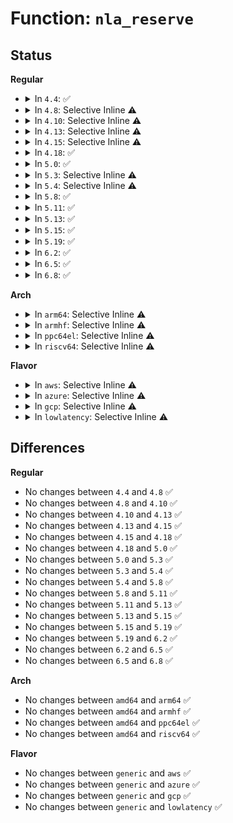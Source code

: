 # Function: <code>nla_reserve</code>

## Status
<b>Regular</b>
<ul>
<li>
<details>
<summary>In <code>4.4</code>: ✅</summary>

```c
struct nlattr *nla_reserve(struct sk_buff *skb, int attrtype, int attrlen);
```

**Collision:** Unique Global

**Inline:** No

**Transformation:** False

**Instances:**

```
In lib/nlattr.c (ffffffff81415a40)
Location: lib/nlattr.c:390
Inline: False
Direct callers:
  - kernel/taskstats.c:cgroupstats_user_cmd
  - kernel/taskstats.c:mk_reply
  - drivers/acpi/event.c:acpi_bus_generate_netlink_event
  - drivers/thermal/thermal_core.c:thermal_generate_netlink_event
  - net/core/rtnetlink.c:rtnl_fill_stats
  - net/core/rtnetlink.c:rtnl_fill_stats
  - net/core/sock_diag.c:sock_diag_put_filterinfo
  - net/core/sock_diag.c:sock_diag_put_filterinfo
  - net/ipv4/devinet.c:inet_fill_link_af
  - net/ipv6/addrconf.c:inet6_fill_ifla6_attrs
  - net/ipv6/addrconf.c:inet6_fill_ifla6_attrs
  - net/ipv6/addrconf.c:inet6_fill_ifla6_attrs
  - net/ipv6/addrconf.c:inet6_fill_ifla6_attrs
  - net/wireless/wext-core.c:wireless_send_event
  - net/wireless/wext-core.c:wireless_send_event
```
**Symbols:**

```
ffffffff81415a40-ffffffff81415a70: nla_reserve (STB_GLOBAL)
```
</details>
</li>
<li>
<details>
<summary>In <code>4.8</code>: Selective Inline ⚠️</summary>

```c
struct nlattr *nla_reserve(struct sk_buff *skb, int attrtype, int attrlen);
```

**Collision:** Unique Global

**Inline:** Selective

**Transformation:** False

**Instances:**

```
In lib/nlattr.c (ffffffff8145d790)
Location: lib/nlattr.c:414
Inline: True
Direct callers:
  - kernel/taskstats.c:cgroupstats_user_cmd
  - drivers/acpi/event.c:acpi_bus_generate_netlink_event
  - drivers/thermal/thermal_core.c:thermal_generate_netlink_event
  - net/core/rtnetlink.c:rtnl_fill_stats
  - net/core/sock_diag.c:sock_diag_put_filterinfo
  - net/core/sock_diag.c:sock_diag_put_filterinfo
  - net/ipv4/devinet.c:inet_fill_link_af
  - net/ipv6/addrconf.c:inet6_fill_ifla6_attrs
  - net/ipv6/addrconf.c:inet6_fill_ifla6_attrs
  - net/ipv6/addrconf.c:inet6_fill_ifla6_attrs
  - net/ipv6/addrconf.c:inet6_fill_ifla6_attrs
  - net/wireless/wext-core.c:wireless_send_event
  - net/wireless/wext-core.c:wireless_send_event
```
**Symbols:**

```
ffffffff8145d790-ffffffff8145d7c0: nla_reserve (STB_GLOBAL)
```
</details>
</li>
<li>
<details>
<summary>In <code>4.10</code>: Selective Inline ⚠️</summary>

```c
struct nlattr *nla_reserve(struct sk_buff *skb, int attrtype, int attrlen);
```

**Collision:** Unique Global

**Inline:** Selective

**Transformation:** False

**Instances:**

```
In lib/nlattr.c (ffffffff8147c250)
Location: lib/nlattr.c:414
Inline: True
Direct callers:
  - kernel/taskstats.c:cgroupstats_user_cmd
  - drivers/acpi/event.c:acpi_bus_generate_netlink_event
  - drivers/thermal/thermal_core.c:thermal_generate_netlink_event
  - net/core/rtnetlink.c:rtnl_fill_stats
  - net/core/sock_diag.c:sock_diag_put_filterinfo
  - net/core/sock_diag.c:sock_diag_put_filterinfo
  - net/ipv4/devinet.c:inet_fill_link_af
  - net/ipv6/addrconf.c:inet6_fill_ifla6_attrs
  - net/ipv6/addrconf.c:inet6_fill_ifla6_attrs
  - net/ipv6/addrconf.c:inet6_fill_ifla6_attrs
  - net/ipv6/addrconf.c:inet6_fill_ifla6_attrs
  - net/ipv6/seg6_iptunnel.c:nla_put_srh
  - net/wireless/wext-core.c:wireless_send_event
  - net/wireless/wext-core.c:wireless_send_event
```
**Symbols:**

```
ffffffff8147c250-ffffffff8147c280: nla_reserve (STB_GLOBAL)
```
</details>
</li>
<li>
<details>
<summary>In <code>4.13</code>: Selective Inline ⚠️</summary>

```c
struct nlattr *nla_reserve(struct sk_buff *skb, int attrtype, int attrlen);
```

**Collision:** Unique Global

**Inline:** Selective

**Transformation:** False

**Instances:**

```
In lib/nlattr.c (ffffffff81485570)
Location: lib/nlattr.c:417
Inline: True
Direct callers:
  - kernel/taskstats.c:cgroupstats_user_cmd
  - drivers/acpi/event.c:acpi_bus_generate_netlink_event
  - drivers/thermal/thermal_core.c:thermal_generate_netlink_event
  - net/core/rtnetlink.c:rtnl_fill_stats
  - net/core/sock_diag.c:sock_diag_put_filterinfo
  - net/core/sock_diag.c:sock_diag_put_filterinfo
  - net/ipv4/devinet.c:inet_fill_link_af
  - net/ipv4/ipmr.c:ipmr_cache_report
  - net/ipv6/addrconf.c:inet6_fill_ifla6_attrs
  - net/ipv6/addrconf.c:inet6_fill_ifla6_attrs
  - net/ipv6/addrconf.c:inet6_fill_ifla6_attrs
  - net/ipv6/addrconf.c:inet6_fill_ifla6_attrs
  - net/ipv6/ip6mr.c:ip6mr_cache_report
  - net/ipv6/seg6_iptunnel.c:seg6_fill_encap_info
  - net/wireless/wext-core.c:wireless_send_event
  - net/wireless/wext-core.c:wireless_send_event
```
**Symbols:**

```
ffffffff81485570-ffffffff814855a0: nla_reserve (STB_GLOBAL)
```
</details>
</li>
<li>
<details>
<summary>In <code>4.15</code>: Selective Inline ⚠️</summary>

```c
struct nlattr *nla_reserve(struct sk_buff *skb, int attrtype, int attrlen);
```

**Collision:** Unique Global

**Inline:** Selective

**Transformation:** False

**Instances:**

```
In lib/nlattr.c (ffffffff814c1700)
Location: lib/nlattr.c:495
Inline: True
Direct callers:
  - kernel/taskstats.c:cgroupstats_user_cmd
  - drivers/acpi/event.c:acpi_bus_generate_netlink_event
  - drivers/thermal/thermal_core.c:thermal_generate_netlink_event
  - net/core/rtnetlink.c:rtnl_fill_stats
  - net/core/sock_diag.c:sock_diag_put_filterinfo
  - net/core/sock_diag.c:sock_diag_put_filterinfo
  - net/sched/act_api.c:tc_dump_action
  - net/ipv4/devinet.c:inet_fill_link_af
  - net/ipv4/ipmr.c:ipmr_cache_report
  - net/ipv6/addrconf.c:inet6_fill_ifla6_attrs
  - net/ipv6/addrconf.c:inet6_fill_ifla6_attrs
  - net/ipv6/addrconf.c:inet6_fill_ifla6_attrs
  - net/ipv6/addrconf.c:inet6_fill_ifla6_attrs
  - net/ipv6/ip6mr.c:ip6mr_cache_report
  - net/ipv6/seg6_iptunnel.c:seg6_fill_encap_info
  - net/ipv6/seg6_local.c:put_nla_nh6
  - net/ipv6/seg6_local.c:put_nla_nh4
  - net/ipv6/seg6_local.c:put_nla_srh
  - net/wireless/wext-core.c:wireless_send_event
  - net/wireless/wext-core.c:wireless_send_event
```
**Symbols:**

```
ffffffff814c1700-ffffffff814c1730: nla_reserve (STB_GLOBAL)
```
</details>
</li>
<li>
<details>
<summary>In <code>4.18</code>: ✅</summary>

```c
struct nlattr *nla_reserve(struct sk_buff *skb, int attrtype, int attrlen);
```

**Collision:** Unique Global

**Inline:** No

**Transformation:** False

**Instances:**

```
In lib/nlattr.c (ffffffff814f2430)
Location: lib/nlattr.c:495
Inline: False
Direct callers:
  - kernel/taskstats.c:cgroupstats_user_cmd
  - drivers/acpi/event.c:acpi_bus_generate_netlink_event
  - drivers/thermal/thermal_core.c:thermal_generate_netlink_event
  - net/core/rtnetlink.c:rtnl_fill_stats
  - net/core/sock_diag.c:sock_diag_put_filterinfo
  - net/core/sock_diag.c:sock_diag_put_filterinfo
  - net/sched/act_api.c:tc_dump_action
  - net/ipv4/devinet.c:inet_fill_link_af
  - net/ipv4/ipmr.c:ipmr_cache_report
  - net/ipv6/addrconf.c:inet6_fill_ifla6_attrs
  - net/ipv6/addrconf.c:inet6_fill_ifla6_attrs
  - net/ipv6/addrconf.c:inet6_fill_ifla6_attrs
  - net/ipv6/addrconf.c:inet6_fill_ifla6_attrs
  - net/ipv6/ip6mr.c:ip6mr_cache_report
  - net/ipv6/seg6_iptunnel.c:seg6_fill_encap_info
  - net/ipv6/seg6_local.c:put_nla_nh6
  - net/ipv6/seg6_local.c:put_nla_nh4
  - net/ipv6/seg6_local.c:put_nla_srh
  - net/wireless/wext-core.c:wireless_send_event
  - net/wireless/wext-core.c:wireless_send_event
```
**Symbols:**

```
ffffffff814f2430-ffffffff814f2460: nla_reserve (STB_GLOBAL)
```
</details>
</li>
<li>
<details>
<summary>In <code>5.0</code>: ✅</summary>

```c
struct nlattr *nla_reserve(struct sk_buff *skb, int attrtype, int attrlen);
```

**Collision:** Unique Global

**Inline:** No

**Transformation:** False

**Instances:**

```
In lib/nlattr.c (ffffffff81506170)
Location: lib/nlattr.c:670
Inline: False
Direct callers:
  - kernel/taskstats.c:cgroupstats_user_cmd
  - drivers/acpi/event.c:acpi_bus_generate_netlink_event
  - drivers/thermal/thermal_core.c:thermal_generate_netlink_event
  - net/core/rtnetlink.c:rtnl_fill_stats
  - net/core/sock_diag.c:sock_diag_put_filterinfo
  - net/core/sock_diag.c:sock_diag_put_filterinfo
  - net/sched/act_api.c:tc_dump_action
  - net/ipv4/devinet.c:inet_fill_link_af
  - net/ipv4/ipmr.c:ipmr_cache_report
  - net/ipv6/addrconf.c:inet6_fill_ifla6_attrs
  - net/ipv6/addrconf.c:inet6_fill_ifla6_attrs
  - net/ipv6/addrconf.c:inet6_fill_ifla6_attrs
  - net/ipv6/addrconf.c:inet6_fill_ifla6_attrs
  - net/ipv6/ip6mr.c:ip6mr_cache_report
  - net/ipv6/seg6_iptunnel.c:seg6_fill_encap_info
  - net/ipv6/seg6_local.c:put_nla_nh6
  - net/ipv6/seg6_local.c:put_nla_nh4
  - net/ipv6/seg6_local.c:put_nla_srh
  - net/wireless/wext-core.c:wireless_send_event
  - net/wireless/wext-core.c:wireless_send_event
```
**Symbols:**

```
ffffffff81506170-ffffffff8150619d: nla_reserve (STB_GLOBAL)
```
</details>
</li>
<li>
<details>
<summary>In <code>5.3</code>: Selective Inline ⚠️</summary>

```c
struct nlattr *nla_reserve(struct sk_buff *skb, int attrtype, int attrlen);
```

**Collision:** Unique Global

**Inline:** Selective

**Transformation:** False

**Instances:**

```
In lib/nlattr.c (ffffffff81534b30)
Location: lib/nlattr.c:702
Inline: True
Direct callers:
  - kernel/taskstats.c:cgroupstats_user_cmd
  - drivers/acpi/event.c:acpi_bus_generate_netlink_event
  - drivers/thermal/thermal_core.c:thermal_generate_netlink_event
  - net/core/rtnetlink.c:rtnl_fill_stats
  - net/core/sock_diag.c:sock_diag_put_filterinfo
  - net/core/sock_diag.c:sock_diag_put_filterinfo
  - net/sched/act_api.c:tc_dump_action
  - net/ipv4/route.c:rt_fill_info
  - net/ipv4/devinet.c:inet_fill_link_af
  - net/ipv4/fib_semantics.c:fib_nexthop_info
  - net/ipv4/nexthop.c:nh_fill_node
  - net/ipv4/ipmr.c:ipmr_cache_report
  - net/ipv6/addrconf.c:inet6_fill_ifla6_attrs
  - net/ipv6/addrconf.c:inet6_fill_ifla6_attrs
  - net/ipv6/addrconf.c:inet6_fill_ifla6_attrs
  - net/ipv6/addrconf.c:inet6_fill_ifla6_attrs
  - net/ipv6/ip6mr.c:ip6mr_cache_report
  - net/ipv6/seg6_iptunnel.c:seg6_fill_encap_info
  - net/ipv6/seg6_local.c:put_nla_nh6
  - net/ipv6/seg6_local.c:put_nla_nh4
  - net/ipv6/seg6_local.c:put_nla_srh
  - net/wireless/wext-core.c:wireless_send_event
  - net/wireless/wext-core.c:wireless_send_event
```
**Symbols:**

```
ffffffff81534b30-ffffffff81534b5d: nla_reserve (STB_GLOBAL)
```
</details>
</li>
<li>
<details>
<summary>In <code>5.4</code>: Selective Inline ⚠️</summary>

```c
struct nlattr *nla_reserve(struct sk_buff *skb, int attrtype, int attrlen);
```

**Collision:** Unique Global

**Inline:** Selective

**Transformation:** False

**Instances:**

```
In lib/nlattr.c (ffffffff81555960)
Location: lib/nlattr.c:702
Inline: True
Direct callers:
  - kernel/taskstats.c:cgroupstats_user_cmd
  - drivers/acpi/event.c:acpi_bus_generate_netlink_event
  - drivers/thermal/thermal_core.c:thermal_generate_netlink_event
  - net/core/rtnetlink.c:rtnl_fill_stats
  - net/core/sock_diag.c:sock_diag_put_filterinfo
  - net/core/sock_diag.c:sock_diag_put_filterinfo
  - net/core/drop_monitor.c:reset_per_cpu_data
  - net/sched/act_api.c:tc_dump_action
  - net/ipv4/route.c:rt_fill_info
  - net/ipv4/devinet.c:inet_fill_link_af
  - net/ipv4/fib_semantics.c:fib_nexthop_info
  - net/ipv4/nexthop.c:nh_fill_node
  - net/ipv4/ipmr.c:ipmr_cache_report
  - net/ipv6/addrconf.c:inet6_fill_ifla6_attrs
  - net/ipv6/addrconf.c:inet6_fill_ifla6_attrs
  - net/ipv6/addrconf.c:inet6_fill_ifla6_attrs
  - net/ipv6/addrconf.c:inet6_fill_ifla6_attrs
  - net/ipv6/ip6mr.c:ip6mr_cache_report
  - net/ipv6/seg6_iptunnel.c:seg6_fill_encap_info
  - net/ipv6/seg6_local.c:put_nla_nh6
  - net/ipv6/seg6_local.c:put_nla_nh4
  - net/ipv6/seg6_local.c:put_nla_srh
  - net/wireless/wext-core.c:wireless_send_event
  - net/wireless/wext-core.c:wireless_send_event
```
**Symbols:**

```
ffffffff81555960-ffffffff8155598d: nla_reserve (STB_GLOBAL)
```
</details>
</li>
<li>
<details>
<summary>In <code>5.8</code>: ✅</summary>

```c
struct nlattr *nla_reserve(struct sk_buff *skb, int attrtype, int attrlen);
```

**Collision:** Unique Global

**Inline:** No

**Transformation:** False

**Instances:**

```
In lib/nlattr.c (ffffffff815de6f0)
Location: lib/nlattr.c:854
Inline: False
Direct callers:
  - kernel/taskstats.c:cgroupstats_user_cmd
  - drivers/acpi/event.c:acpi_bus_generate_netlink_event
  - net/core/rtnetlink.c:rtnl_fill_stats
  - net/core/sock_diag.c:sock_diag_put_filterinfo
  - net/core/sock_diag.c:sock_diag_put_filterinfo
  - net/core/drop_monitor.c:reset_per_cpu_data
  - net/sched/act_api.c:tc_dump_action
  - net/ethtool/bitset.c:ethnl_put_bitset32
  - net/ethtool/bitset.c:ethnl_put_bitset32
  - net/ethtool/bitset.c:ethnl_put_bitset32
  - net/ipv4/route.c:rt_fill_info
  - net/ipv4/devinet.c:inet_fill_link_af
  - net/ipv4/fib_semantics.c:fib_nexthop_info
  - net/ipv4/nexthop.c:nh_fill_node
  - net/ipv4/ipmr.c:igmpmsg_netlink_event
  - net/ipv6/addrconf.c:inet6_fill_ifla6_attrs
  - net/ipv6/addrconf.c:inet6_fill_ifla6_attrs
  - net/ipv6/addrconf.c:inet6_fill_ifla6_attrs
  - net/ipv6/addrconf.c:inet6_fill_ifla6_attrs
  - net/ipv6/ip6mr.c:mrt6msg_netlink_event
  - net/ipv6/seg6_iptunnel.c:seg6_fill_encap_info
  - net/ipv6/seg6_local.c:put_nla_nh6
  - net/ipv6/seg6_local.c:put_nla_nh4
  - net/ipv6/seg6_local.c:put_nla_srh
  - net/wireless/wext-core.c:wireless_send_event
  - net/wireless/wext-core.c:wireless_send_event
```
**Symbols:**

```
ffffffff815de6f0-ffffffff815de71d: nla_reserve (STB_GLOBAL)
```
</details>
</li>
<li>
<details>
<summary>In <code>5.11</code>: ✅</summary>

```c
struct nlattr *nla_reserve(struct sk_buff *skb, int attrtype, int attrlen);
```

**Collision:** Unique Global

**Inline:** No

**Transformation:** False

**Instances:**

```
In lib/nlattr.c (ffffffff815fbd90)
Location: lib/nlattr.c:920
Inline: False
Direct callers:
  - kernel/taskstats.c:cgroupstats_user_cmd
  - drivers/acpi/event.c:acpi_bus_generate_netlink_event
  - net/core/rtnetlink.c:rtnl_fill_stats
  - net/core/sock_diag.c:sock_diag_put_filterinfo
  - net/core/sock_diag.c:sock_diag_put_filterinfo
  - net/core/drop_monitor.c:reset_per_cpu_data
  - net/sched/act_api.c:tc_dump_action
  - net/ethtool/bitset.c:ethnl_put_bitset32
  - net/ethtool/bitset.c:ethnl_put_bitset32
  - net/ethtool/bitset.c:ethnl_put_bitset32
  - net/ipv4/route.c:rt_fill_info
  - net/ipv4/devinet.c:inet_fill_link_af
  - net/ipv4/fib_semantics.c:fib_nexthop_info
  - net/ipv4/nexthop.c:nh_fill_node
  - net/ipv4/ipmr.c:igmpmsg_netlink_event
  - net/ipv6/addrconf.c:inet6_fill_ifla6_attrs
  - net/ipv6/addrconf.c:inet6_fill_ifla6_attrs
  - net/ipv6/addrconf.c:inet6_fill_ifla6_attrs
  - net/ipv6/addrconf.c:inet6_fill_ifla6_attrs
  - net/ipv6/ip6mr.c:mrt6msg_netlink_event
  - net/ipv6/seg6_iptunnel.c:seg6_fill_encap_info
  - net/ipv6/seg6_local.c:put_nla_nh6
  - net/ipv6/seg6_local.c:put_nla_nh4
  - net/ipv6/seg6_local.c:put_nla_srh
  - net/wireless/wext-core.c:wireless_send_event
  - net/wireless/wext-core.c:wireless_send_event
```
**Symbols:**

```
ffffffff815fbd90-ffffffff815fbdbd: nla_reserve (STB_GLOBAL)
```
</details>
</li>
<li>
<details>
<summary>In <code>5.13</code>: ✅</summary>

```c
struct nlattr *nla_reserve(struct sk_buff *skb, int attrtype, int attrlen);
```

**Collision:** Unique Global

**Inline:** No

**Transformation:** False

**Instances:**

```
In lib/nlattr.c (ffffffff815de9d0)
Location: lib/nlattr.c:920
Inline: False
Direct callers:
  - kernel/taskstats.c:cgroupstats_user_cmd
  - drivers/acpi/event.c:acpi_bus_generate_netlink_event
  - net/core/rtnetlink.c:rtnl_fill_stats
  - net/core/sock_diag.c:sock_diag_put_filterinfo
  - net/core/sock_diag.c:sock_diag_put_filterinfo
  - net/core/drop_monitor.c:reset_per_cpu_data
  - net/sched/act_api.c:tc_dump_action
  - net/ethtool/bitset.c:ethnl_put_bitset32
  - net/ethtool/bitset.c:ethnl_put_bitset32
  - net/ethtool/bitset.c:ethnl_put_bitset32
  - net/ethtool/strset.c:strset_fill_reply
  - net/ipv4/route.c:rt_fill_info
  - net/ipv4/devinet.c:inet_fill_link_af
  - net/ipv4/fib_semantics.c:fib_nexthop_info
  - net/ipv4/nexthop.c:nh_fill_node
  - net/ipv4/ipmr.c:igmpmsg_netlink_event
  - net/ipv6/addrconf.c:inet6_fill_ifla6_attrs
  - net/ipv6/addrconf.c:inet6_fill_ifla6_attrs
  - net/ipv6/addrconf.c:inet6_fill_ifla6_attrs
  - net/ipv6/addrconf.c:inet6_fill_ifla6_attrs
  - net/ipv6/ip6mr.c:mrt6msg_netlink_event
  - net/ipv6/seg6_iptunnel.c:seg6_fill_encap_info
  - net/ipv6/seg6_local.c:put_nla_nh6
  - net/ipv6/seg6_local.c:put_nla_nh4
  - net/ipv6/seg6_local.c:put_nla_srh
  - net/wireless/wext-core.c:wireless_send_event
  - net/wireless/wext-core.c:wireless_send_event
```
**Symbols:**

```
ffffffff815de9d0-ffffffff815de9fd: nla_reserve (STB_GLOBAL)
```
</details>
</li>
<li>
<details>
<summary>In <code>5.15</code>: ✅</summary>

```c
struct nlattr *nla_reserve(struct sk_buff *skb, int attrtype, int attrlen);
```

**Collision:** Unique Global

**Inline:** No

**Transformation:** False

**Instances:**

```
In lib/nlattr.c (ffffffff8164a550)
Location: lib/nlattr.c:920
Inline: False
Direct callers:
  - kernel/taskstats.c:cgroupstats_user_cmd
  - drivers/acpi/event.c:acpi_bus_generate_netlink_event
  - net/core/rtnetlink.c:rtnl_fill_stats
  - net/core/sock_diag.c:sock_diag_put_filterinfo
  - net/core/sock_diag.c:sock_diag_put_filterinfo
  - net/core/drop_monitor.c:reset_per_cpu_data
  - net/sched/act_api.c:tc_dump_action
  - net/ethtool/bitset.c:ethnl_put_bitset32
  - net/ethtool/bitset.c:ethnl_put_bitset32
  - net/ethtool/bitset.c:ethnl_put_bitset32
  - net/ethtool/strset.c:strset_fill_reply
  - net/ipv4/route.c:rt_fill_info
  - net/ipv4/devinet.c:inet_fill_link_af
  - net/ipv4/fib_semantics.c:fib_nexthop_info
  - net/ipv4/nexthop.c:nh_fill_node
  - net/ipv4/ipmr.c:igmpmsg_netlink_event
  - net/ipv6/addrconf.c:inet6_fill_ifla6_attrs
  - net/ipv6/addrconf.c:inet6_fill_ifla6_attrs
  - net/ipv6/addrconf.c:inet6_fill_ifla6_attrs
  - net/ipv6/addrconf.c:inet6_fill_ifla6_attrs
  - net/ipv6/ip6mr.c:mrt6msg_netlink_event
  - net/ipv6/seg6_iptunnel.c:seg6_fill_encap_info
  - net/ipv6/seg6_local.c:put_nla_nh6
  - net/ipv6/seg6_local.c:put_nla_nh4
  - net/ipv6/seg6_local.c:put_nla_srh
  - net/ipv6/ioam6_iptunnel.c:ioam6_fill_encap_info
  - net/wireless/wext-core.c:wireless_send_event
  - net/wireless/wext-core.c:wireless_send_event
```
**Symbols:**

```
ffffffff8164a550-ffffffff8164a57d: nla_reserve (STB_GLOBAL)
```
</details>
</li>
<li>
<details>
<summary>In <code>5.19</code>: ✅</summary>

```c
struct nlattr *nla_reserve(struct sk_buff *skb, int attrtype, int attrlen);
```

**Collision:** Unique Global

**Inline:** No

**Transformation:** False

**Instances:**

```
In lib/nlattr.c (ffffffff81760d20)
Location: lib/nlattr.c:920
Inline: False
Direct callers:
  - kernel/taskstats.c:cgroupstats_user_cmd
  - drivers/acpi/event.c:acpi_bus_generate_netlink_event
  - net/core/rtnetlink.c:rtnl_fill_stats
  - net/core/sock_diag.c:sock_diag_put_filterinfo
  - net/core/sock_diag.c:sock_diag_put_filterinfo
  - net/core/drop_monitor.c:reset_per_cpu_data
  - net/sched/act_api.c:tc_dump_action
  - net/ethtool/bitset.c:ethnl_put_bitset32
  - net/ethtool/bitset.c:ethnl_put_bitset32
  - net/ethtool/bitset.c:ethnl_put_bitset32
  - net/ipv4/route.c:rt_fill_info
  - net/ipv4/devinet.c:inet_fill_link_af
  - net/ipv4/fib_semantics.c:fib_nexthop_info
  - net/ipv4/nexthop.c:nh_fill_node
  - net/ipv4/ipmr.c:igmpmsg_netlink_event
  - net/ipv6/addrconf.c:inet6_fill_ifla6_attrs
  - net/ipv6/addrconf.c:inet6_fill_ifla6_attrs
  - net/ipv6/addrconf.c:inet6_fill_ifla6_attrs
  - net/ipv6/addrconf.c:inet6_fill_ifla6_attrs
  - net/ipv6/ip6mr.c:mrt6msg_netlink_event
  - net/ipv6/seg6_iptunnel.c:seg6_fill_encap_info
  - net/ipv6/seg6_local.c:put_nla_nh6
  - net/ipv6/seg6_local.c:put_nla_nh4
  - net/ipv6/seg6_local.c:put_nla_srh
  - net/wireless/wext-core.c:wireless_send_event
  - net/wireless/wext-core.c:wireless_send_event
```
**Symbols:**

```
ffffffff81760d20-ffffffff81760d65: nla_reserve (STB_GLOBAL)
```
</details>
</li>
<li>
<details>
<summary>In <code>6.2</code>: ✅</summary>

```c
struct nlattr *nla_reserve(struct sk_buff *skb, int attrtype, int attrlen);
```

**Collision:** Unique Global

**Inline:** No

**Transformation:** False

**Instances:**

```
In lib/nlattr.c (ffffffff8188f720)
Location: lib/nlattr.c:935
Inline: False
Direct callers:
  - kernel/taskstats.c:cgroupstats_user_cmd
  - drivers/acpi/event.c:acpi_bus_generate_netlink_event
  - net/core/rtnetlink.c:rtnl_fill_stats
  - net/core/sock_diag.c:sock_diag_put_filterinfo
  - net/core/sock_diag.c:sock_diag_put_filterinfo
  - net/core/drop_monitor.c:reset_per_cpu_data
  - net/sched/act_api.c:tc_dump_action
  - net/ethtool/bitset.c:ethnl_put_bitset32
  - net/ethtool/bitset.c:ethnl_put_bitset32
  - net/ethtool/bitset.c:ethnl_put_bitset32
  - net/ipv4/route.c:rt_fill_info
  - net/ipv4/devinet.c:inet_fill_link_af
  - net/ipv4/fib_semantics.c:fib_nexthop_info
  - net/ipv4/nexthop.c:nh_fill_node
  - net/ipv4/ipmr.c:igmpmsg_netlink_event
  - net/ipv6/addrconf.c:inet6_fill_ifla6_attrs
  - net/ipv6/addrconf.c:inet6_fill_ifla6_attrs
  - net/ipv6/addrconf.c:inet6_fill_ifla6_attrs
  - net/ipv6/addrconf.c:inet6_fill_ifla6_attrs
  - net/ipv6/ip6mr.c:mrt6msg_netlink_event
  - net/ipv6/seg6_local.c:put_nla_nh6
  - net/ipv6/seg6_local.c:put_nla_nh4
  - net/ipv6/seg6_local.c:put_nla_srh
  - net/wireless/wext-core.c:wireless_send_event
  - net/wireless/wext-core.c:wireless_send_event
```
**Symbols:**

```
ffffffff8188f720-ffffffff8188f765: nla_reserve (STB_GLOBAL)
```
</details>
</li>
<li>
<details>
<summary>In <code>6.5</code>: ✅</summary>

```c
struct nlattr *nla_reserve(struct sk_buff *skb, int attrtype, int attrlen);
```

**Collision:** Unique Global

**Inline:** No

**Transformation:** False

**Instances:**

```
In lib/nlattr.c (ffffffff818d1b60)
Location: lib/nlattr.c:935
Inline: False
Direct callers:
  - kernel/taskstats.c:cgroupstats_user_cmd
  - drivers/acpi/event.c:acpi_bus_generate_netlink_event
  - net/core/rtnetlink.c:rtnl_fill_stats
  - net/core/sock_diag.c:sock_diag_put_filterinfo
  - net/core/sock_diag.c:sock_diag_put_filterinfo
  - net/core/drop_monitor.c:reset_per_cpu_data
  - net/sched/act_api.c:tc_dump_action
  - net/ethtool/bitset.c:ethnl_put_bitset32
  - net/ethtool/bitset.c:ethnl_put_bitset32
  - net/ethtool/bitset.c:ethnl_put_bitset32
  - net/ipv4/route.c:rt_fill_info
  - net/ipv4/devinet.c:inet_fill_link_af
  - net/ipv4/fib_semantics.c:fib_nexthop_info
  - net/ipv4/nexthop.c:nh_fill_node
  - net/ipv4/ipmr.c:igmpmsg_netlink_event
  - net/ipv6/addrconf.c:inet6_fill_ifla6_attrs
  - net/ipv6/addrconf.c:inet6_fill_ifla6_attrs
  - net/ipv6/addrconf.c:inet6_fill_ifla6_attrs
  - net/ipv6/addrconf.c:inet6_fill_ifla6_attrs
  - net/ipv6/ip6mr.c:mrt6msg_netlink_event
  - net/ipv6/seg6_local.c:put_nla_nh6
  - net/ipv6/seg6_local.c:put_nla_nh4
  - net/ipv6/seg6_local.c:put_nla_srh
  - net/wireless/wext-core.c:wireless_send_event
  - net/wireless/wext-core.c:wireless_send_event
```
**Symbols:**

```
ffffffff818d1b60-ffffffff818d1ba5: nla_reserve (STB_GLOBAL)
```
</details>
</li>
<li>
<details>
<summary>In <code>6.8</code>: ✅</summary>

```c
struct nlattr *nla_reserve(struct sk_buff *skb, int attrtype, int attrlen);
```

**Collision:** Unique Global

**Inline:** No

**Transformation:** False

**Instances:**

```
In lib/nlattr.c (ffffffff81923b60)
Location: lib/nlattr.c:967
Inline: False
Direct callers:
  - kernel/taskstats.c:cgroupstats_user_cmd
  - drivers/acpi/event.c:acpi_bus_generate_netlink_event
  - drivers/regulator/event.c:reg_generate_netlink_event
  - net/core/rtnetlink.c:rtnl_fill_stats
  - net/core/sock_diag.c:sock_diag_put_filterinfo
  - net/core/sock_diag.c:sock_diag_put_filterinfo
  - net/core/drop_monitor.c:reset_per_cpu_data
  - net/sched/act_api.c:tc_dump_action
  - net/ethtool/bitset.c:ethnl_put_bitset32
  - net/ethtool/bitset.c:ethnl_put_bitset32
  - net/ethtool/bitset.c:ethnl_put_bitset32
  - net/ipv4/route.c:rt_fill_info
  - net/ipv4/devinet.c:inet_fill_link_af
  - net/ipv4/fib_semantics.c:fib_nexthop_info
  - net/ipv4/nexthop.c:nh_fill_node
  - net/ipv4/ipmr.c:igmpmsg_netlink_event
  - net/ipv6/addrconf.c:inet6_fill_ifla6_attrs
  - net/ipv6/addrconf.c:inet6_fill_ifla6_attrs
  - net/ipv6/addrconf.c:inet6_fill_ifla6_attrs
  - net/ipv6/addrconf.c:inet6_fill_ifla6_attrs
  - net/ipv6/ip6mr.c:mrt6msg_netlink_event
  - net/ipv6/seg6_local.c:put_nla_nh6
  - net/ipv6/seg6_local.c:put_nla_nh4
  - net/ipv6/seg6_local.c:put_nla_srh
  - net/wireless/wext-core.c:wireless_send_event
  - net/wireless/wext-core.c:wireless_send_event
```
**Symbols:**

```
ffffffff81923b60-ffffffff81923ba5: nla_reserve (STB_GLOBAL)
```
</details>
</li>
</ul>
<b>Arch</b>
<ul>
<li>
<details>
<summary>In <code>arm64</code>: Selective Inline ⚠️</summary>

```c
struct nlattr *nla_reserve(struct sk_buff *skb, int attrtype, int attrlen);
```

**Collision:** Unique Global

**Inline:** Selective

**Transformation:** False

**Instances:**

```
In lib/nlattr.c (ffff800010661df0)
Location: lib/nlattr.c:702
Inline: True
Direct callers:
  - kernel/taskstats.c:cgroupstats_user_cmd
  - drivers/acpi/event.c:acpi_bus_generate_netlink_event
  - drivers/thermal/thermal_core.c:thermal_generate_netlink_event
  - net/core/rtnetlink.c:rtnl_fill_stats
  - net/core/sock_diag.c:sock_diag_put_filterinfo
  - net/core/sock_diag.c:sock_diag_put_filterinfo
  - net/core/drop_monitor.c:reset_per_cpu_data
  - net/sched/act_api.c:tc_dump_action
  - net/ipv4/route.c:rt_fill_info
  - net/ipv4/devinet.c:inet_fill_link_af
  - net/ipv4/fib_semantics.c:fib_nexthop_info
  - net/ipv4/nexthop.c:nh_fill_node
  - net/ipv4/ipmr.c:ipmr_cache_report
  - net/ipv6/addrconf.c:inet6_fill_ifla6_attrs
  - net/ipv6/addrconf.c:inet6_fill_ifla6_attrs
  - net/ipv6/addrconf.c:inet6_fill_ifla6_attrs
  - net/ipv6/addrconf.c:inet6_fill_ifla6_attrs
  - net/ipv6/ip6mr.c:ip6mr_cache_report
  - net/ipv6/seg6_iptunnel.c:seg6_fill_encap_info
  - net/ipv6/seg6_local.c:put_nla_nh6
  - net/ipv6/seg6_local.c:put_nla_nh4
  - net/ipv6/seg6_local.c:put_nla_srh
  - net/wireless/wext-core.c:wireless_send_event
  - net/wireless/wext-core.c:wireless_send_event
```
**Symbols:**

```
ffff800010661df0-ffff800010661e30: nla_reserve (STB_GLOBAL)
```
</details>
</li>
<li>
<details>
<summary>In <code>armhf</code>: Selective Inline ⚠️</summary>

```c
struct nlattr *nla_reserve(struct sk_buff *skb, int attrtype, int attrlen);
```

**Collision:** Unique Global

**Inline:** Selective

**Transformation:** False

**Instances:**

```
In lib/nlattr.c (c080ae80)
Location: lib/nlattr.c:702
Inline: True
Direct callers:
  - kernel/taskstats.c:cgroupstats_user_cmd
  - drivers/thermal/thermal_core.c:thermal_generate_netlink_event
  - net/core/rtnetlink.c:rtnl_fill_stats
  - net/core/sock_diag.c:sock_diag_put_filterinfo
  - net/core/sock_diag.c:sock_diag_put_filterinfo
  - net/core/drop_monitor.c:reset_per_cpu_data
  - net/sched/act_api.c:tc_dump_action
  - net/ipv4/route.c:rt_fill_info
  - net/ipv4/devinet.c:inet_fill_link_af
  - net/ipv4/fib_semantics.c:fib_nexthop_info
  - net/ipv4/nexthop.c:nh_fill_node
  - net/ipv4/ipmr.c:ipmr_cache_report
  - net/ipv6/addrconf.c:inet6_fill_ifla6_attrs
  - net/ipv6/addrconf.c:inet6_fill_ifla6_attrs
  - net/ipv6/addrconf.c:inet6_fill_ifla6_attrs
  - net/ipv6/addrconf.c:inet6_fill_ifla6_attrs
  - net/ipv6/ip6mr.c:ip6mr_cache_report
  - net/ipv6/seg6_iptunnel.c:seg6_fill_encap_info
  - net/ipv6/seg6_local.c:put_nla_nh6
  - net/ipv6/seg6_local.c:put_nla_nh4
  - net/ipv6/seg6_local.c:put_nla_srh
  - net/wireless/wext-core.c:wireless_send_event
```
**Symbols:**

```
c080ae80-c080aec4: nla_reserve (STB_GLOBAL)
```
</details>
</li>
<li>
<details>
<summary>In <code>ppc64el</code>: Selective Inline ⚠️</summary>

```c
struct nlattr *nla_reserve(struct sk_buff *skb, int attrtype, int attrlen);
```

**Collision:** Unique Global

**Inline:** Selective

**Transformation:** False

**Instances:**

```
In lib/nlattr.c (c000000000816030)
Location: lib/nlattr.c:702
Inline: True
Direct callers:
  - kernel/taskstats.c:cgroupstats_user_cmd
  - drivers/thermal/thermal_core.c:thermal_generate_netlink_event
  - net/core/rtnetlink.c:rtnl_fill_stats
  - net/core/sock_diag.c:sock_diag_put_filterinfo
  - net/core/sock_diag.c:sock_diag_put_filterinfo
  - net/core/drop_monitor.c:reset_per_cpu_data
  - net/sched/act_api.c:tc_dump_action
  - net/ipv4/route.c:rt_fill_info
  - net/ipv4/devinet.c:inet_fill_link_af
  - net/ipv4/fib_semantics.c:fib_nexthop_info
  - net/ipv4/nexthop.c:nh_fill_node
  - net/ipv4/ipmr.c:ipmr_cache_report
  - net/ipv6/addrconf.c:inet6_fill_ifla6_attrs
  - net/ipv6/addrconf.c:inet6_fill_ifla6_attrs
  - net/ipv6/addrconf.c:inet6_fill_ifla6_attrs
  - net/ipv6/addrconf.c:inet6_fill_ifla6_attrs
  - net/ipv6/ip6mr.c:ip6mr_cache_report
  - net/ipv6/seg6_iptunnel.c:seg6_fill_encap_info
  - net/ipv6/seg6_local.c:put_nla_nh6
  - net/ipv6/seg6_local.c:put_nla_nh4
  - net/ipv6/seg6_local.c:put_nla_srh
  - net/wireless/wext-core.c:wireless_send_event
  - net/wireless/wext-core.c:wireless_send_event
```
**Symbols:**

```
c000000000816030-c000000000816078: nla_reserve (STB_GLOBAL)
```
</details>
</li>
<li>
<details>
<summary>In <code>riscv64</code>: Selective Inline ⚠️</summary>

```c
struct nlattr *nla_reserve(struct sk_buff *skb, int attrtype, int attrlen);
```

**Collision:** Unique Global

**Inline:** Selective

**Transformation:** False

**Instances:**

```
In lib/nlattr.c (ffffffe00048e76e)
Location: lib/nlattr.c:702
Inline: True
Inline callers:
  - lib/nlattr.c:__nla_reserve_64bit
Direct callers:
  - kernel/taskstats.c:cgroupstats_user_cmd
  - drivers/thermal/thermal_core.c:thermal_generate_netlink_event
  - net/core/rtnetlink.c:rtnl_fill_stats
  - net/core/sock_diag.c:sock_diag_put_filterinfo
  - net/core/sock_diag.c:sock_diag_put_filterinfo
  - net/core/drop_monitor.c:reset_per_cpu_data
  - net/sched/act_api.c:tc_dump_action
  - net/ipv4/route.c:rt_fill_info
  - net/ipv4/devinet.c:inet_fill_link_af
  - net/ipv4/fib_semantics.c:fib_nexthop_info
  - net/ipv4/nexthop.c:nh_fill_node
  - net/ipv4/ipmr.c:ipmr_cache_report
  - net/ipv6/addrconf.c:inet6_fill_ifla6_attrs
  - net/ipv6/addrconf.c:inet6_fill_ifla6_attrs
  - net/ipv6/addrconf.c:inet6_fill_ifla6_attrs
  - net/ipv6/addrconf.c:inet6_fill_ifla6_attrs
  - net/ipv6/ip6mr.c:ip6mr_cache_report
  - net/ipv6/seg6_iptunnel.c:seg6_fill_encap_info
  - net/ipv6/seg6_local.c:put_nla_nh6
  - net/ipv6/seg6_local.c:put_nla_nh4
  - net/ipv6/seg6_local.c:put_nla_srh
  - net/wireless/wext-core.c:wireless_send_event
```
**Symbols:**

```
ffffffe00048e6fa-ffffffe00048e732: nla_reserve (STB_GLOBAL)
```
</details>
</li>
</ul>
<b>Flavor</b>
<ul>
<li>
<details>
<summary>In <code>aws</code>: Selective Inline ⚠️</summary>

```c
struct nlattr *nla_reserve(struct sk_buff *skb, int attrtype, int attrlen);
```

**Collision:** Unique Global

**Inline:** Selective

**Transformation:** False

**Instances:**

```
In lib/nlattr.c (ffffffff8154df40)
Location: lib/nlattr.c:702
Inline: True
Direct callers:
  - kernel/taskstats.c:cgroupstats_user_cmd
  - drivers/acpi/event.c:acpi_bus_generate_netlink_event
  - drivers/thermal/thermal_core.c:thermal_generate_netlink_event
  - net/core/rtnetlink.c:rtnl_fill_stats
  - net/core/sock_diag.c:sock_diag_put_filterinfo
  - net/core/sock_diag.c:sock_diag_put_filterinfo
  - net/core/drop_monitor.c:reset_per_cpu_data
  - net/sched/act_api.c:tc_dump_action
  - net/ipv4/route.c:rt_fill_info
  - net/ipv4/devinet.c:inet_fill_link_af
  - net/ipv4/fib_semantics.c:fib_nexthop_info
  - net/ipv4/nexthop.c:nh_fill_node
  - net/ipv4/ipmr.c:ipmr_cache_report
  - net/ipv6/addrconf.c:inet6_fill_ifla6_attrs
  - net/ipv6/addrconf.c:inet6_fill_ifla6_attrs
  - net/ipv6/addrconf.c:inet6_fill_ifla6_attrs
  - net/ipv6/addrconf.c:inet6_fill_ifla6_attrs
  - net/ipv6/ip6mr.c:ip6mr_cache_report
  - net/ipv6/seg6_iptunnel.c:seg6_fill_encap_info
  - net/ipv6/seg6_local.c:put_nla_nh6
  - net/ipv6/seg6_local.c:put_nla_nh4
  - net/ipv6/seg6_local.c:put_nla_srh
  - net/wireless/wext-core.c:wireless_send_event
  - net/wireless/wext-core.c:wireless_send_event
```
**Symbols:**

```
ffffffff8154df40-ffffffff8154df6d: nla_reserve (STB_GLOBAL)
```
</details>
</li>
<li>
<details>
<summary>In <code>azure</code>: Selective Inline ⚠️</summary>

```c
struct nlattr *nla_reserve(struct sk_buff *skb, int attrtype, int attrlen);
```

**Collision:** Unique Global

**Inline:** Selective

**Transformation:** False

**Instances:**

```
In lib/nlattr.c (ffffffff8153e220)
Location: lib/nlattr.c:702
Inline: True
Direct callers:
  - kernel/taskstats.c:cgroupstats_user_cmd
  - drivers/acpi/event.c:acpi_bus_generate_netlink_event
  - drivers/thermal/thermal_core.c:thermal_generate_netlink_event
  - net/core/rtnetlink.c:rtnl_fill_stats
  - net/core/sock_diag.c:sock_diag_put_filterinfo
  - net/core/sock_diag.c:sock_diag_put_filterinfo
  - net/core/drop_monitor.c:reset_per_cpu_data
  - net/sched/act_api.c:tc_dump_action
  - net/ipv4/route.c:rt_fill_info
  - net/ipv4/devinet.c:inet_fill_link_af
  - net/ipv4/fib_semantics.c:fib_nexthop_info
  - net/ipv4/nexthop.c:nh_fill_node
  - net/ipv4/ipmr.c:ipmr_cache_report
  - net/ipv6/addrconf.c:inet6_fill_ifla6_attrs
  - net/ipv6/addrconf.c:inet6_fill_ifla6_attrs
  - net/ipv6/addrconf.c:inet6_fill_ifla6_attrs
  - net/ipv6/addrconf.c:inet6_fill_ifla6_attrs
  - net/ipv6/ip6mr.c:ip6mr_cache_report
  - net/ipv6/seg6_iptunnel.c:seg6_fill_encap_info
  - net/ipv6/seg6_local.c:put_nla_nh6
  - net/ipv6/seg6_local.c:put_nla_nh4
  - net/ipv6/seg6_local.c:put_nla_srh
  - net/wireless/wext-core.c:wireless_send_event
  - net/wireless/wext-core.c:wireless_send_event
```
**Symbols:**

```
ffffffff8153e220-ffffffff8153e24d: nla_reserve (STB_GLOBAL)
```
</details>
</li>
<li>
<details>
<summary>In <code>gcp</code>: Selective Inline ⚠️</summary>

```c
struct nlattr *nla_reserve(struct sk_buff *skb, int attrtype, int attrlen);
```

**Collision:** Unique Global

**Inline:** Selective

**Transformation:** False

**Instances:**

```
In lib/nlattr.c (ffffffff81549c80)
Location: lib/nlattr.c:702
Inline: True
Direct callers:
  - kernel/taskstats.c:cgroupstats_user_cmd
  - drivers/acpi/event.c:acpi_bus_generate_netlink_event
  - drivers/thermal/thermal_core.c:thermal_generate_netlink_event
  - net/core/rtnetlink.c:rtnl_fill_stats
  - net/core/sock_diag.c:sock_diag_put_filterinfo
  - net/core/sock_diag.c:sock_diag_put_filterinfo
  - net/core/drop_monitor.c:reset_per_cpu_data
  - net/sched/act_api.c:tc_dump_action
  - net/ipv4/route.c:rt_fill_info
  - net/ipv4/devinet.c:inet_fill_link_af
  - net/ipv4/fib_semantics.c:fib_nexthop_info
  - net/ipv4/nexthop.c:nh_fill_node
  - net/ipv4/ipmr.c:ipmr_cache_report
  - net/ipv6/addrconf.c:inet6_fill_ifla6_attrs
  - net/ipv6/addrconf.c:inet6_fill_ifla6_attrs
  - net/ipv6/addrconf.c:inet6_fill_ifla6_attrs
  - net/ipv6/addrconf.c:inet6_fill_ifla6_attrs
  - net/ipv6/ip6mr.c:ip6mr_cache_report
  - net/ipv6/seg6_iptunnel.c:seg6_fill_encap_info
  - net/ipv6/seg6_local.c:put_nla_nh6
  - net/ipv6/seg6_local.c:put_nla_nh4
  - net/ipv6/seg6_local.c:put_nla_srh
  - net/wireless/wext-core.c:wireless_send_event
  - net/wireless/wext-core.c:wireless_send_event
```
**Symbols:**

```
ffffffff81549c80-ffffffff81549cad: nla_reserve (STB_GLOBAL)
```
</details>
</li>
<li>
<details>
<summary>In <code>lowlatency</code>: Selective Inline ⚠️</summary>

```c
struct nlattr *nla_reserve(struct sk_buff *skb, int attrtype, int attrlen);
```

**Collision:** Unique Global

**Inline:** Selective

**Transformation:** False

**Instances:**

```
In lib/nlattr.c (ffffffff81563ad0)
Location: lib/nlattr.c:702
Inline: True
Direct callers:
  - kernel/taskstats.c:cgroupstats_user_cmd
  - drivers/acpi/event.c:acpi_bus_generate_netlink_event
  - drivers/thermal/thermal_core.c:thermal_generate_netlink_event
  - net/core/rtnetlink.c:rtnl_fill_stats
  - net/core/drop_monitor.c:reset_per_cpu_data
  - net/sched/act_api.c:tc_dump_action
  - net/ipv4/route.c:rt_fill_info
  - net/ipv4/devinet.c:inet_fill_link_af
  - net/ipv4/fib_semantics.c:fib_nexthop_info
  - net/ipv4/nexthop.c:nh_fill_node
  - net/ipv4/ipmr.c:ipmr_cache_report
  - net/ipv6/addrconf.c:inet6_fill_ifla6_attrs
  - net/ipv6/addrconf.c:inet6_fill_ifla6_attrs
  - net/ipv6/addrconf.c:inet6_fill_ifla6_attrs
  - net/ipv6/addrconf.c:inet6_fill_ifla6_attrs
  - net/ipv6/ip6mr.c:ip6mr_cache_report
  - net/ipv6/seg6_iptunnel.c:seg6_fill_encap_info
  - net/ipv6/seg6_local.c:put_nla_nh6
  - net/ipv6/seg6_local.c:put_nla_nh4
  - net/ipv6/seg6_local.c:put_nla_srh
  - net/wireless/wext-core.c:wireless_send_event
  - net/wireless/wext-core.c:wireless_send_event
```
**Symbols:**

```
ffffffff81563ad0-ffffffff81563afd: nla_reserve (STB_GLOBAL)
```
</details>
</li>
</ul>

## Differences
<b>Regular</b>
<ul>
<li>
No changes between <code>4.4</code> and <code>4.8</code> ✅
</li>
<li>
No changes between <code>4.8</code> and <code>4.10</code> ✅
</li>
<li>
No changes between <code>4.10</code> and <code>4.13</code> ✅
</li>
<li>
No changes between <code>4.13</code> and <code>4.15</code> ✅
</li>
<li>
No changes between <code>4.15</code> and <code>4.18</code> ✅
</li>
<li>
No changes between <code>4.18</code> and <code>5.0</code> ✅
</li>
<li>
No changes between <code>5.0</code> and <code>5.3</code> ✅
</li>
<li>
No changes between <code>5.3</code> and <code>5.4</code> ✅
</li>
<li>
No changes between <code>5.4</code> and <code>5.8</code> ✅
</li>
<li>
No changes between <code>5.8</code> and <code>5.11</code> ✅
</li>
<li>
No changes between <code>5.11</code> and <code>5.13</code> ✅
</li>
<li>
No changes between <code>5.13</code> and <code>5.15</code> ✅
</li>
<li>
No changes between <code>5.15</code> and <code>5.19</code> ✅
</li>
<li>
No changes between <code>5.19</code> and <code>6.2</code> ✅
</li>
<li>
No changes between <code>6.2</code> and <code>6.5</code> ✅
</li>
<li>
No changes between <code>6.5</code> and <code>6.8</code> ✅
</li>
</ul>
<b>Arch</b>
<ul>
<li>
No changes between <code>amd64</code> and <code>arm64</code> ✅
</li>
<li>
No changes between <code>amd64</code> and <code>armhf</code> ✅
</li>
<li>
No changes between <code>amd64</code> and <code>ppc64el</code> ✅
</li>
<li>
No changes between <code>amd64</code> and <code>riscv64</code> ✅
</li>
</ul>
<b>Flavor</b>
<ul>
<li>
No changes between <code>generic</code> and <code>aws</code> ✅
</li>
<li>
No changes between <code>generic</code> and <code>azure</code> ✅
</li>
<li>
No changes between <code>generic</code> and <code>gcp</code> ✅
</li>
<li>
No changes between <code>generic</code> and <code>lowlatency</code> ✅
</li>
</ul>
